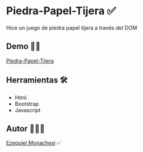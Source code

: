 # Piedra-Papel-Tijera ✅

Hice un juego de piedra papel tijera a través del DOM

## Demo 🔗🔗

[Piedra-Papel-Tijera](https://piedrapapeltijerarc.netlify.app/)

## Herramientas 🛠️

- Html
- Bootstrap
- Javascript

## Autor 👨🏻‍💼

[Ezequiel Monachesi](https://www.linkedin.com/in/monachesi-cesar-ezequiel/) ✅